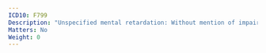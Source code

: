 ```yaml
---
ICD10: F799
Description: "Unspecified mental retardation: Without mention of impairment of behaviour"
Matters: No
Weight: 0
---
```


